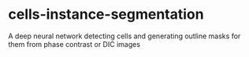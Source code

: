 # cells-instance-segmentation
A deep neural network detecting cells and generating outline masks for them from phase contrast or DIC images
